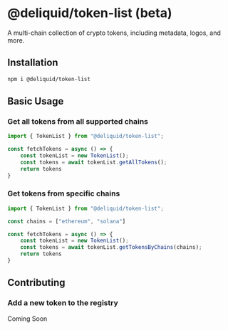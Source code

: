 # @deliquid/token-list (beta)

A multi-chain collection of crypto tokens, including metadata, logos, and more.

## Installation

```bash
npm i @deliquid/token-list
```

## Basic Usage

### Get all tokens from all supported chains

```typescript
import { TokenList } from "@deliquid/token-list";

const fetchTokens = async () => {
    const tokenList = new TokenList();
    const tokens = await tokenList.getAllTokens();
    return tokens
}
```

### Get tokens from specific chains

```typescript
import { TokenList } from "@deliquid/token-list";

const chains = ["ethereum", "solana"]

const fetchTokens = async () => {
    const tokenList = new TokenList();
    const tokens = await tokenList.getTokensByChains(chains);
    return tokens
}
```

## Contributing

### Add a new token to the registry

Coming Soon
